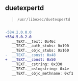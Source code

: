 ## duetexpertd

> `/usr/libexec/duetexpertd`

```diff

-584.2.0.0.0
+584.5.0.2.0
   __TEXT.__text: 0x46c
   __TEXT.__auth_stubs: 0x190
   __TEXT.__objc_stubs: 0x160
-  __TEXT.__const: 0x48
+  __TEXT.__const: 0x50
   __TEXT.__cstring: 0x330
   __TEXT.__oslogstring: 0x4e
   __TEXT.__objc_methname: 0xf1

```
